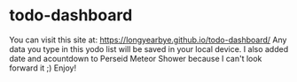 # todo-dashboard
You can visit this site at: https://longyearbye.github.io/todo-dashboard/  Any data you type in this yodo list will be saved in your local device. I also added date and acountdown to Perseid Meteor Shower because I can't look forward it ;) Enjoy!
